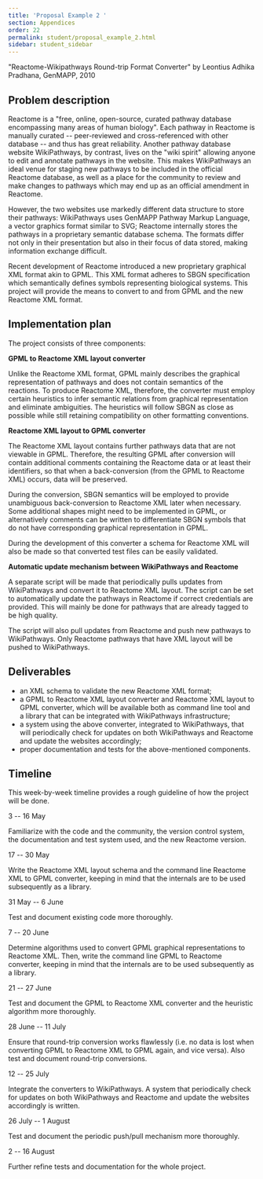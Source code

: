 ```yaml
---
title: 'Proposal Example 2 '
section: Appendices
order: 22
permalink: student/proposal_example_2.html
sidebar: student_sidebar
---
```


"Reactome-Wikipathways Round-trip Format Converter" by Leontius Adhika Pradhana, GenMAPP, 2010


## Problem description

Reactome is a "free, online, open-source, curated pathway database encompassing many areas of human biology". Each pathway in Reactome is manually curated -- peer-reviewed and cross-referenced with other database -- and thus has great reliability. Another pathway database website WikiPathways, by contrast, lives on the "wiki spirit" allowing anyone to edit and annotate pathways in the website. This makes WikiPathways an ideal venue for staging new pathways to be included in the official Reactome database, as well as a place for the community to review and make changes to pathways which may end up as an official amendment in Reactome.

However, the two websites use markedly different data structure to store their pathways: WikiPathways uses GenMAPP Pathway Markup Language, a vector graphics format similar to SVG; Reactome internally stores the pathways in a proprietary semantic database schema. The formats differ not only in their presentation but also in their focus of data stored, making information exchange difficult.

Recent development of Reactome introduced a new proprietary graphical XML format akin to GPML. This XML format adheres to SBGN specification which semantically defines symbols representing biological systems. This project will provide the means to convert to and from GPML and the new Reactome XML format.


## Implementation plan

The project consists of three components:

**GPML to Reactome XML layout converter** 

Unlike the Reactome XML format, GPML mainly describes the graphical representation of pathways and does not contain semantics of the reactions. To produce Reactome XML, therefore, the converter must employ certain heuristics to infer semantic relations from graphical representation and eliminate ambiguities. The heuristics will follow SBGN as close as possible while still retaining compatibility on other formatting conventions.

**Reactome XML layout to GPML converter** 

The Reactome XML layout contains further pathways data that are not viewable in GPML. Therefore, the resulting GPML after conversion will contain additional comments containing the Reactome data or at least their identifiers, so that when a back-conversion (from the GPML to Reactome XML) occurs, data will be preserved.

During the conversion, SBGN semantics will be employed to provide unambiguous back-conversion to Reactome XML later when necessary. Some additional shapes might need to be implemented in GPML, or alternatively comments can be written to differentiate SBGN symbols that do not have corresponding graphical representation in GPML.

During the development of this converter a schema for Reactome XML will also be made so that converted test files can be easily validated.

**Automatic update mechanism between WikiPathways and Reactome** 

A separate script will be made that periodically pulls updates from WikiPathways and convert it to Reactome XML layout. The script can be set to automatically update the pathways in Reactome if correct credentials are provided. This will mainly be done for pathways that are already tagged to be high quality.

The script will also pull updates from Reactome and push new pathways to WikiPathways. Only Reactome pathways that have XML layout will be pushed to WikiPathways.


## Deliverables



*   an XML schema to validate the new Reactome XML format;
*   a GPML to Reactome XML layout converter and Reactome XML layout to GPML converter, which will be available both as command line tool and a library that can be integrated with WikiPathways infrastructure;
*   a system using the above converter, integrated to WikiPathways, that will periodically check for updates on both WikiPathways and Reactome and update the websites accordingly;
*   proper documentation and tests for the above-mentioned components.


## Timeline

This week-by-week timeline provides a rough guideline of how the project will be done.

3 -- 16 May

Familiarize with the code and the community, the version control system, the documentation and test system used, and the new Reactome version.

17 -- 30 May

Write the Reactome XML layout schema and the command line Reactome XML to GPML converter, keeping in mind that the internals are to be used subsequently as a library.

31 May -- 6 June

Test and document existing code more thoroughly.

7 -- 20 June

Determine algorithms used to convert GPML graphical representations to Reactome XML. Then, write the command line GPML to Reactome converter, keeping in mind that the internals are to be used subsequently as a library.

21 -- 27 June

Test and document the GPML to Reactome XML converter and the heuristic algorithm more thoroughly.

28 June -- 11 July

Ensure that round-trip conversion works flawlessly (i.e. no data is lost when converting GPML to Reactome XML to GPML again, and vice versa). Also test and document round-trip conversions.

12 -- 25 July

Integrate the converters to WikiPathways. A system that periodically check for updates on both WikiPathways and Reactome and update the websites accordingly is written.

26 July -- 1 August

Test and document the periodic push/pull mechanism more thoroughly.

2 -- 16 August

Further refine tests and documentation for the whole project.


